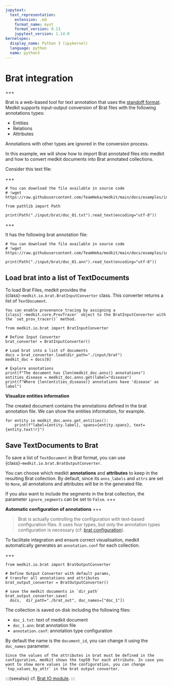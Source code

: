 ```yaml
---
jupytext:
  text_representation:
    extension: .md
    format_name: myst
    format_version: 0.13
    jupytext_version: 1.14.0
kernelspec:
  display_name: Python 3 (ipykernel)
  language: python
  name: python3
---
```


# Brat integration

+++

Brat is a web-based tool for text annotation that uses the [standoff format](https://brat.nlplab.org/standoff.html). Medkit supports input-output conversion of Brat files with the following annotations types:

- Entities 
- Relations
- Attributes

Annotations with other types are ignored in the conversion process.

In this example, we will show how to import Brat annotated files into medkit and how to convert medkit documents into Brat annotated collections.

Consider this text file: 

+++
```{code-cell} ipython3
# You can download the file available in source code
# !wget https://raw.githubusercontent.com/TeamHeka/medkit/main/docs/examples/input/brat/doc_01.txt

from pathlib import Path

print(Path("./input/brat/doc_01.txt").read_text(encoding="utf-8"))
```

+++

It has the following brat annotation file:

```{code-cell} ipython3
# You can download the file available in source code
# !wget https://raw.githubusercontent.com/TeamHeka/medkit/main/docs/examples/input/brat/doc_01.ann

print(Path("./input/brat/doc_01.ann").read_text(encoding="utf-8"))
```

## Load brat into a list of TextDocuments

To load Brat Files, medkit provides the {class}`~medkit.io.brat.BratInputConverter` class. This converter returns a list of `TextDocument`. 

```{tip}
You can enable provenance tracing by assigning a {class}`~medkit.core.ProvTracer` object to the BratInputConverter with the `set_prov_tracer()` method.
```

```{code-cell} ipython3
from medkit.io.brat import BratInputConverter

# Define Input Converter 
brat_converter = BratInputConverter()

# Load brat into a list of documents
docs = brat_converter.load(dir_path="./input/brat")
medkit_doc = docs[0]

# Explore annotations
print(f"The document has {len(medkit_doc.anns)} annotations")
entities_disease = medkit_doc.anns.get(label="disease")
print(f"Where {len(entities_disease)} annotations have 'disease' as label")

```

**Visualize entities information**

The created document contains the annotations defined in the brat annotation file. 
We can show the entities information, for example.

```{code-cell} ipython3
for entity in medkit_doc.anns.get_entities():
    print(f"label={entity.label}, spans={entity.spans}, text={entity.text!r}")
```

## Save TextDocuments to Brat

To save a list of `TextDocument` in Brat format, you can use {class}`~medkit.io.brat.BratOutputConverter`.

You can choose which medkit **annotations** and **attributes** to keep in the resulting Brat collection. By default, since its `anns_labels` and `attrs` are set to `None`, all annotations and attributes will be in the generated file. 

If you also want to include the segments in the brat collection, the parameter `ignore_segments` can be set to `False`.
+++

**Automatic configuration of annotations**
+++
> Brat is actually controlling the configuration with text-based configuration files. It uses four types, but only the annotation types configuration is necessary (cf: [brat configuration](https://brat.nlplab.org/configuration.html)).

To facilitate integration and ensure correct visualisation, medkit automatically generates an `annotation.conf` for each collection.
 
+++
```{code-cell} ipython3
from medkit.io.brat import BratOutputConverter

# Define Output Converter with default params,
# transfer all annotations and attributes
brat_output_converter = BratOutputConverter()

# save the medkit documents in `dir_path`
brat_output_converter.save(
  docs,  dir_path="./brat_out", doc_names=["doc_1"])
```

The collection is saved on disk including the following files:
* `doc_1.txt`: text of medkit document
* `doc_1.ann`: brat annotation file
* `annotation.conf`: annotation type configuration

By default the name is the `document_id`, you can change it using the `doc_names` parameter.

```{note}
Since the values of the attributes in brat must be defined in the configuration, medkit shows the top50 for each attribute. In case you want to show more values in the configuration, you can change `top_values_by_attr` in the brat output converter.
 ```

:::{seealso}
cf. [Brat IO module](api:io:brat).
:::

